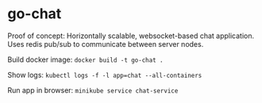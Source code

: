 # go-chat

Proof of concept: Horizontally scalable, websocket-based chat application. Uses redis pub/sub to communicate between server nodes.


Build docker image: `docker build -t go-chat .`

Show logs: `kubectl logs -f -l app=chat --all-containers`

Run app in browser: `minikube service chat-service`
